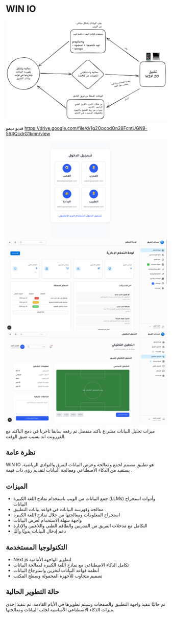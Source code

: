 # WIN IO 

![WIN IO Workflow](/public/images/winio-flow.png)

فديو ديمو
https://drive.google.com/file/d/1g2OpcodOn28FcntUGN9-564QcdrG1kmn/view


![WIN IO demo](/public/images/a0.png)
![WIN IO demo](/public/images/a1.png)
![WIN IO demo](/public/images/a2.png)



ميزات تحليل البيانات مشر،ع باكند منفصل تم رفعه سابقا تاخرنا في دمج الباكند مع الفررونت اند بسبب ضيق الوقت.

## نظرة عامة

 WIN IO هو تطبيق مصمم لجمع ومعالجة وعرض البيانات للفرق والنوادي الرياضية. يستفيد من الذكاء الاصطناعي ومعالجة البيانات لتقديم رؤى ذات قيمة .

## الميزات

- جمع البيانات من الويب باستخدام نماذج اللغة الكبيرة (LLMs) وأدوات استخراج البيانات
- معالجة وفهرسة البيانات في قواعد بيانات التطبيق
- استخراج المعلومات ومعالجتها من خلال نماذج اللغة الكبيرة
- واجهة سهلة الاستخدام لعرض البيانات
- التكامل مع مدخلات الفريق من المدربين والطاقم الطبي واللاعبين والإدارة
- دعم إدخال البيانات يدويًا وآليًا

## التكنولوجيا المستخدمة

- Next.js لتطوير الواجهة الأمامية
- تكامل الذكاء الاصطناعي مع نماذج اللغة الكبيرة لمعالجة البيانات
- أنظمة قواعد البيانات لتخزين واسترجاع البيانات
- تصميم متجاوب للأجهزة المحمولة وسطح المكتب

## حالة التطوير الحالية

تم حاليًا تنفيذ واجهة التطبيق والصفحات وسيتم تطويرها في الأيام القادمة. تم تنفيذ إحدى ميزات الذكاء الاصطناعي الأساسية لجلب البيانات ومعالجتها.
